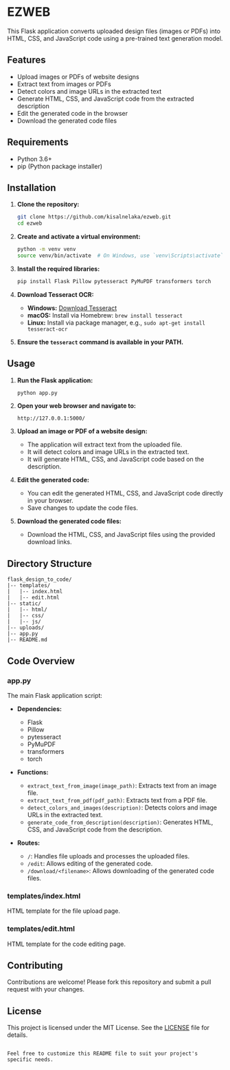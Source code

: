 # EZWEB

This Flask application converts uploaded design files (images or PDFs) into HTML, CSS, and JavaScript code using a pre-trained text generation model.

## Features

- Upload images or PDFs of website designs
- Extract text from images or PDFs
- Detect colors and image URLs in the extracted text
- Generate HTML, CSS, and JavaScript code from the extracted description
- Edit the generated code in the browser
- Download the generated code files

## Requirements

- Python 3.6+
- pip (Python package installer)

## Installation

1. **Clone the repository:**

   ```bash
   git clone https://github.com/kisalnelaka/ezweb.git
   cd ezweb
   ```

2. **Create and activate a virtual environment:**

   ```bash
   python -m venv venv
   source venv/bin/activate  # On Windows, use `venv\Scripts\activate`
   ```

3. **Install the required libraries:**

   ```bash
   pip install Flask Pillow pytesseract PyMuPDF transformers torch
   ```

4. **Download Tesseract OCR:**

   - **Windows:** [Download Tesseract](https://github.com/UB-Mannheim/tesseract/wiki)
   - **macOS:** Install via Homebrew: `brew install tesseract`
   - **Linux:** Install via package manager, e.g., `sudo apt-get install tesseract-ocr`

5. **Ensure the `tesseract` command is available in your PATH.**

## Usage

1. **Run the Flask application:**

   ```bash
   python app.py
   ```

2. **Open your web browser and navigate to:**

   ```
   http://127.0.0.1:5000/
   ```

3. **Upload an image or PDF of a website design:**

   - The application will extract text from the uploaded file.
   - It will detect colors and image URLs in the extracted text.
   - It will generate HTML, CSS, and JavaScript code based on the description.

4. **Edit the generated code:**

   - You can edit the generated HTML, CSS, and JavaScript code directly in your browser.
   - Save changes to update the code files.

5. **Download the generated code files:**

   - Download the HTML, CSS, and JavaScript files using the provided download links.

## Directory Structure

```
flask_design_to_code/
|-- templates/
|   |-- index.html
|   |-- edit.html
|-- static/
|   |-- html/
|   |-- css/
|   |-- js/
|-- uploads/
|-- app.py
|-- README.md
```

## Code Overview

### app.py

The main Flask application script:

- **Dependencies:**
  - Flask
  - Pillow
  - pytesseract
  - PyMuPDF
  - transformers
  - torch

- **Functions:**
  - `extract_text_from_image(image_path)`: Extracts text from an image file.
  - `extract_text_from_pdf(pdf_path)`: Extracts text from a PDF file.
  - `detect_colors_and_images(description)`: Detects colors and image URLs in the extracted text.
  - `generate_code_from_description(description)`: Generates HTML, CSS, and JavaScript code from the description.

- **Routes:**
  - `/`: Handles file uploads and processes the uploaded files.
  - `/edit`: Allows editing of the generated code.
  - `/download/<filename>`: Allows downloading of the generated code files.

### templates/index.html

HTML template for the file upload page.

### templates/edit.html

HTML template for the code editing page.

## Contributing

Contributions are welcome! Please fork this repository and submit a pull request with your changes.

## License

This project is licensed under the MIT License. See the [LICENSE](LICENSE) file for details.
```

Feel free to customize this README file to suit your project's specific needs.